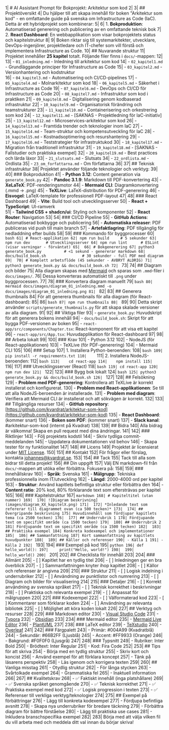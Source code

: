 1| # AI Assistant Prompt för Bokprojekt: Arkitektur som kod
2| 
3| ## Projektöversikt
4| Du hjälper till att skapa innehåll för boken "Arkitektur som kod" - en omfattande guide på svenska om Infrastructure as Code (IaC). Detta är ett hybridprojekt som kombinerar:
5| 
6| 1. **Bokproduktion**: Automatiserad generering och publicering av en omfattande teknisk bok
7| 2. **React Dashboard**: En webbapplikation som visar bokprojektets status och kapitelstruktur
8| 
9| Boken riktar sig till systemarkitekter, utvecklare, DevOps-ingenjörer, projektledare och IT-chefer som vill förstå och implementera Infrastructure as Code.
10| ## Nuvarande struktur
11| Projektet innehåller **25 kapitel** totalt. Följande filer finns i `docs/`-mappen:
12| 
13| - `01_inledning.md` - Inledning till arkitektur som kod
14| - `02_kapitel1.md` - Grundläggande principer för Infrastructure as Code
15| - `03_kapitel2.md` - Versionhantering och kodstruktur  
16| - `04_kapitel3.md` - Automatisering och CI/CD-pipelines
17| - `05_kapitel4.md` - Molnarkitektur som kod
18| - `06_kapitel5.md` - Säkerhet i Infrastructure as Code
19| - `07_kapitel6.md` - DevOps och CI/CD för Infrastructure as Code
20| - `08_kapitel7.md` - Infrastruktur som kod i praktiken
21| - `09_kapitel8.md` - Digitalisering genom kodbaserad infrastruktur
22| - `10_kapitel9.md` - Organisatorisk förändring och teamstrukturer
23| - `11_kapitel10.md` - Containerisering och orkestrering som kod
24| - `12_kapitel11.md` - [SAKNAS - Projektledning för IaC-initiativ]
25| - `13_kapitel12.md` - Microservices-arkitektur som kod
26| - `14_kapitel13.md` - Framtida trender och teknologier inom IaC
27| - `15_kapitel14.md` - Team-struktur och kompetensutveckling för IaC
28| - `16_kapitel15.md` - Kostnadsoptimering och resurshantering
29| - `17_kapitel16.md` - Teststrategier för infrastruktukod
30| - `18_kapitel17.md` - Migration från traditionell infrastruktur
31| - `19_kapitel18.md` - [SAKNAS - Fallstudier och praktiska exempel]
32| - `20_kapitel19.md` - Best practices och lärda läxor
33| - `21_slutsats.md` - Slutsats
34| - `22_ordlista.md` - Ordlista
35| - `23_om_forfattarna.md` - Om författarna
36|
37| ## Teknisk infrastruktur
38| Projektet använder följande teknologier och verktyg:
39| 
40| ### Bokproduktion
41| - **Python 3.12**: Content generation via `generate_book.py`
42| - **Pandoc 3.1.9**: Markdown till PDF-konvertering
43| - **XeLaTeX**: PDF-renderingsmotor
44| - **Mermaid CLI**: Diagramkonvertering (.mmd → .png)
45| - **TeXLive**: LaTeX-distribution för PDF-generering
46| - **Eisvogel**: LaTeX-template för professionell PDF-layout
47| 
48| ### React Dashboard
49| - **Vite**: Build tool och utvecklingsserver
50| - **React + TypeScript**: UI-ramverk  
51| - **Tailwind CSS + shadcn/ui**: Styling och komponenter
52| - **React Router**: Navigation
53| 
54| ### CI/CD Pipeline
55| - **GitHub Actions**: Automatiserad bokbygge och publicering
56| - **Automatiska releaser**: PDF publiceras vid push till main branch
57| - **Artefaktlagring**: PDF tillgänglig för nedladdning efter builds
58| 
59| ### Kommando för byggprocesser
60| ```bash
61| # React-applikation
62| npm run build     # 5 sekunder
63| npm run dev       # Utvecklingsserver
64| npm run lint      # ESLint (visar varningar - förväntat)
65| 
66| # Bokgenerering
67| python3 generate_book.py          # <1 sekund - genererar markdown
68| docs/build_book.sh                # 30 sekunder - full PDF med diagram
69| 
70| # Komplett arbetsflöde (45 sekunder - AVBRYT ALDRIG)
71| python3 generate_book.py && docs/build_book.sh
72| ```
73| 
74| ## Diagram och bilder
75| Alla diagram skapas med [Mermaid](https://mermaid.js.org/) och sparas som `.mmd`-filer i `docs/images/`.
76| Dessa konverteras automatiskt till `.png` under byggprocessen.
77| 
78| ### Konvertera diagram manuellt
79| ```bash
80| mermaid docs/images/diagram_01_inledning.mmd -o docs/images/diagram_01_inledning.png
81| ```
82| 
83| ## Generera thumbnails
84| För att generera thumbnails för alla diagram (för React-dashboard):
85| 
86| ```bash
87| npm run thumbnails
88| ```
89| 
90| Detta skript använder `scripts/generate_thumbnails.py` för att skapa skalade versioner av alla diagram.
91| 
92| ## Viktiga filer
93| - `generate_book.py`: Huvudskript för att generera bokens innehåll
94| - `docs/build_book.sh`: Skript för att bygga PDF-versionen av boken
95| - `react-app/src/components/Chapter.tsx`: React-komponent för att visa ett kapitel
96| - `react-app/src/App.tsx`: Huvudapplikation för React-dashboard
97| 
98| ## Arbeta lokalt
99| 
100| ### Krav
101| - Python 3.12
102| - NodeJS (för React-applikationen)
103| - TeXLive (för PDF-generering)
104| - Mermaid CLI
105| 
106| ### Setup
107| 1. Installera Python-beroenden:
108|    ```bash
109|    pip install -r requirements.txt
110|    ```
111| 2. Installera NodeJS-beroenden:
112|    ```bash
113|    cd react-app
114|    npm install
115|    ```
116| 
117| ### Utvecklingsserver (React)
118| ```bash
119| cd react-app
120| npm run dev
121| ```
122| 
123| ### Bygg bok lokalt
124| ```bash
125| python3 generate_book.py && docs/build_book.sh
126| ```
127| 
128| ## Felsökning
129| - **Problem med PDF-generering**: Kontrollera att TeXLive är korrekt installerat och konfigurerat.
130| - **Problem med React-applikationen**: Se till att alla NodeJS-beroenden är installerade.
131| - **Problem med diagram**: Verifiera att Mermaid CLI är installerat och att sökvägen är korrekt.
132| 
133| ## Tillgängliga resurser
134| - **GitHub repository**: [https://github.com/kvardrat/arkitektur-som-kod](https://github.com/kvardrat/arkitektur-som-kod)
135| - **React Dashboard**: (kommer snart)
136| - **Boken som PDF**: (kommer snart)
137| - **Slack kanal**: #arkitektur-som-kod (internt på Kvadrat)
138| 
139| ## Bidra
140| Alla bidrag är välkomna! Skapa en pull request med dina ändringar.
141| 
142| ### Riktlinjer
143| - Följ projektets kodstil
144| - Skriv tydliga commit-meddelanden
145| - Uppdatera dokumentationen vid behov
146| - Skapa tester för ny funktionalitet
147| 
148| ## Licens
149| Projektet är licensierat under [MIT License](LICENSE).
150| 
151| ## Kontakt
152| För frågor eller förslag, kontakta [johannes@kvardrat.se](mailto:johannes@kvardrat.se).
153| 
154| ## Tack
155| Tack till alla som bidrar till detta projekt!
156| ## Din uppgift
157| Välj EN markdown-fil från `docs/`-mappen att utöka eller förbättra. Fokusera på:
158| 
159| ### Innehållskrav
160| - **Språk**: Svenska
161| - **Målgrupp**: Tekniska professionnella inom IT/utveckling
162| - **Längd**: 2000-4000 ord per kapitel
163| - **Struktur**: Använd kapitlets befintliga struktur eller förbättra den
164| - **Content ratio**: 20% kod, 80% förklarande text som eftersträvas per kapitel
165| 
166| ### Kapitelstruktur
167| ```markdown
168| # Kapiteltitel (utan nummer)
169| 
170| ![Diagram beskrivning](images/diagram_XX_kapitelX.png)
171| 
172| *Inledande text som refererar till diagrammet ovan (ca 500 tecken)*
173| 
174| ## Övergripande beskrivning
175| Huvudinnehåll som fördjupar kapitlets tema (ca 2500 tecken)
176| 
177| ## Underrubrik 1
178| Fördjupande text om specifikt område (ca 1500 tecken)
179| 
180| ## Underrubrik 2  
181| Fördjupande text om specifikt område (ca 1500 tecken)
182| 
183| ## Praktiska exempel
184| Konkreta kodexempel och implementationer
185| 
186| ## Sammanfattning
187| Kort sammanfattning av kapitlets huvudpunkter
188| 
189| ## Källor och referenser
190| - Källa 1
191| - Källa 2
192| ```
193| 
194| ### Exempel på kod
195| ```python
196| def hello_world():
197|     print("Hello, world!")
198| 
199| hello_world()
200| ```
201| 
202| ## Checklista för innehåll
203| 
204| ### Allmänt
205| - [ ] Kapitlet har en tydlig titel
206| - [ ] Inledningen ger en bra överblick
207| - [ ] Sammanfattningen knyter ihop kapitlet
208| - [ ] Källor och referenser är angivna
209| 
210| ### Struktur
211| - [ ] Logisk indelning i underrubriker
212| - [ ] Användning av punktlistor och numrering
213| - [ ] Diagram och bilder för visualisering
214| 
215| ### Detaljer
216| - [ ] Korrekt användning av svenska språket
217| - [ ] Teknisk korrekthet i beskrivningar
218| - [ ] Praktiska och relevanta exempel
219| - [ ] Anpassat för målgruppen
220| 
221| ### Kodexempel
222| - [ ] Välformaterad kod
223| - [ ] Kommentarer som förklarar koden
224| - [ ] Användning av relevanta bibliotek
225| - [ ] Möjlighet att köra koden lokalt
226| 
227| ## Verktyg och resurser
228| 
229| ### Markdown editor
230| - [Visual Studio Code](https://code.visualstudio.com/)
231| - [Typora](https://typora.io/)
232| - [Obsidian](https://obsidian.md/)
233| 
234| ### Mermaid editor
235| - [Mermaid Live Editor](https://mermaid.live/)
236| - [PlantUML](https://plantuml.com/)
237| 
238| ### LaTeX editor
239| - [TeXstudio](https://www.texstudio.org/)
240| - [Overleaf](https://www.overleaf.com/)
241| 
242| ### Färgpalett
243| - Primär: #004A99 (Kvadratblå)
244| - Sekundär: #66B2FF (Ljusblå)
245| - Accent: #FF9933 (Orange)
246| - Bakgrund: #F0F0F0 (Ljusgrå)
247| 
248| ### Typsnitt
249| - Rubriker: Inter Bold
250| - Brödtext: Inter Regular
251| - Kod: Fira Code
252| 
253| ## Tips för att skriva
254| - Börja med en tydlig struktur
255| - Skriv kort och koncist
256| - Använd exempel för att förklara koncept
257| - Tänk på läsarens perspektiv
258| - Läs igenom och korrigera texten
259| 
260| ## Vanliga misstag
261| - Otydlig struktur
262| - För långa stycken
263| - Svårtolkade exempel
264| - Grammatiska fel
265| - Inaktuell information
266| 
267| ## Kvalitetskrav
268| - ✅ Faktiskt innehåll (inga platshållare)
269| - ✅ Svenska språket genomgående
270| - ✅ Teknisk korrekthet 
271| - ✅ Praktiska exempel med kod
272| - ✅ Logisk progression i texten
273| - ✅ Referenser till verkliga verktyg/teknologier
274| 
275| ## Exempel på förbättringar
276| - Lägg till konkreta kodexempel
277| - Fördjupa befintliga avsnitt
278| - Skapa nya underrubriker för bredare täckning
279| - Förbättra diagram för bättre förståelse
280| - Lägg till praktiska use cases
281| - Inkludera branschspecifika exempel
282| 
283| Börja med att välja vilken fil du vill arbeta med och meddela ditt val innan du börjar skriva!
